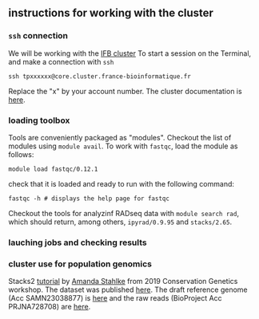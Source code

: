 ## instructions for working with the cluster

### `ssh` connection 

We will be working with the [IFB cluster](https://www.france-bioinformatique.fr/cluster-ifb-core/)
To start a session on the Terminal, and make a connection with `ssh`
```
ssh tpxxxxxx@core.cluster.france-bioinformatique.fr
```
Replace the "x" by your account number. The cluster documentation is [here](https://ifb-elixirfr.gitlab.io/cluster/doc/quick-start/).

### loading toolbox

Tools are conveniently packaged as "modules". Checkout the list of modules using `module avail`. To work with `fastqc`, load the module as follows: 
```
module load fastqc/0.12.1
```
check that it is loaded and ready to run with the following command:
```
fastqc -h # displays the help page for fastqc
```
Checkout the tools for analyzinf RADseq data with `module search rad`, which should return, among others, `ipyrad/0.9.95` and `stacks/2.65`.

### lauching jobs and checking results

### cluster use for population genomics

Stacks2 [tutorial](https://gist.github.com/Astahlke/bb9db6bee8bd225ee35353e47f4f2f9f) by [Amanda Stahlke](https://gist.github.com/Astahlke) from 2019 Conservation Genetics workshop. The dataset was published [here](https://moodlemer.univ-brest.fr/moodle/pluginfile.php/82126/mod_resource/content/0/Stahlke_etal_2021_Diorhabda.pdf). The draft reference genome (Acc SAMN23038877) is [here](https://www.ncbi.nlm.nih.gov/biosample/SAMN23038877/) and the raw reads (BioProject Acc PRJNA728708) are [here](https://www.ncbi.nlm.nih.gov/sra/?term=PRJNA728708).  


